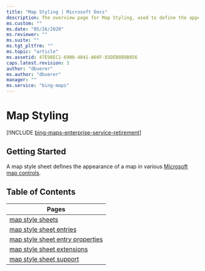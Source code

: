 ```yaml
---
title: "Map Styling | Microsoft Docs"
description: The overview page for Map Styling, used to define the appearance of a map in various Microsoft map controls, contains links to the map style sheet articles.
ms.custom: ""
ms.date: "05/26/2020"
ms.reviewer: ""
ms.suite: ""
ms.tgt_pltfrm: ""
ms.topic: "article"
ms.assetid: 47E98EC1-69B0-4041-A08F-85DEB8B9B056
caps.latest.revision: 3
author: "dbuerer"
ms.author: "dbuerer"
manager: ""
ms.service: "bing-maps"
---
```


# Map Styling

[!INCLUDE [bing-maps-enterprise-service-retirement](../includes/bing-maps-enterprise-service-retirement.md)]

## Getting Started

A map style sheet defines the appearance of a map in various [Microsoft map controls](map-style-sheet-support.md).  

## Table of Contents

| Pages                              |
|------------------------------------|
| [map style sheets]                 |
| [map style sheet entries]          |
| [map style sheet entry properties] |
| [map style sheet extensions]       |
| [map style sheet support]          |

[map style sheets]: map-style-sheets.md
[map style sheet entries]: map-style-sheet-entries.md
[map style sheet entry properties]: map-style-sheet-entry-properties.md
[map style sheet extensions]: map-style-sheet-extensions.md
[map style sheet support]: map-style-sheet-support.md
